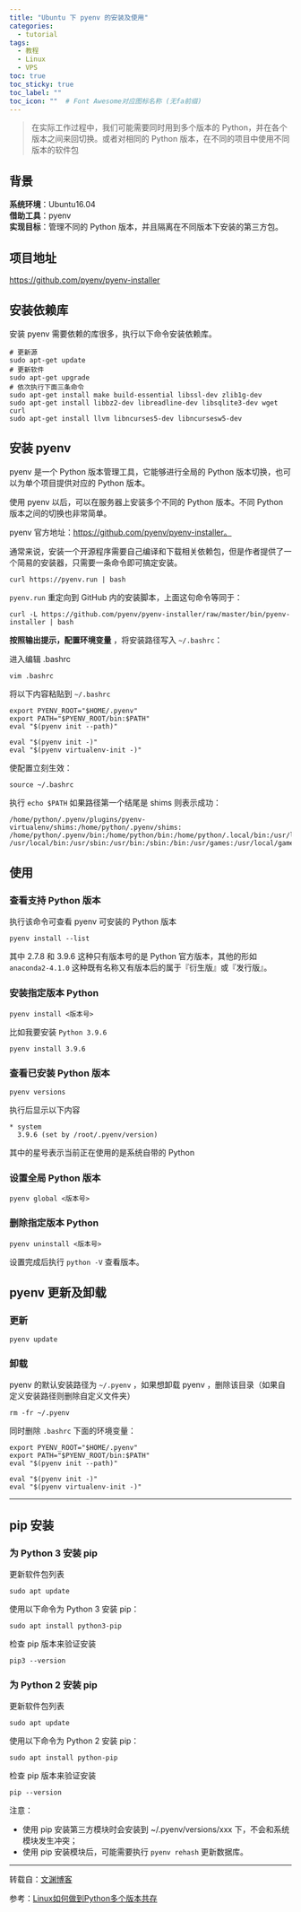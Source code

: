 ```yaml
---
title: "Ubuntu 下 pyenv 的安装及使用"
categories:
  - tutorial
tags:
  - 教程
  - Linux
  - VPS
toc: true
toc_sticky: true
toc_label: ""
toc_icon: ""  # Font Awesome对应图标名称 (无fa前缀)	
---
```

>在实际工作过程中，我们可能需要同时用到多个版本的 Python，并在各个版本之间来回切换。或者对相同的 Python 版本，在不同的项目中使用不同版本的软件包

## 背景
**系统环境**：Ubuntu16.04  
**借助工具**：pyenv  
**实现目标**：管理不同的 Python 版本，并且隔离在不同版本下安装的第三方包。

## 项目地址
https://github.com/pyenv/pyenv-installer

## 安装依赖库
安装 pyenv 需要依赖的库很多，执行以下命令安装依赖库。

```
# 更新源
sudo apt-get update
# 更新软件
sudo apt-get upgrade
# 依次执行下面三条命令
sudo apt-get install make build-essential libssl-dev zlib1g-dev 
sudo apt-get install libbz2-dev libreadline-dev libsqlite3-dev wget curl 
sudo apt-get install llvm libncurses5-dev libncursesw5-dev 
```

## 安装 pyenv
pyenv 是一个 Python 版本管理工具，它能够进行全局的 Python 版本切换，也可以为单个项目提供对应的 Python 版本。

使用 pyenv 以后，可以在服务器上安装多个不同的 Python 版本。不同 Python 版本之间的切换也非常简单。

pyenv 官方地址：<https://github.com/pyenv/pyenv-installer。>

通常来说，安装一个开源程序需要自己编译和下载相关依赖包，但是作者提供了一个简易的安装器，只需要一条命令即可搞定安装。

```
curl https://pyenv.run | bash
```

`pyenv.run` 重定向到 GitHub 内的安装脚本，上面这句命令等同于：

```
curl -L https://github.com/pyenv/pyenv-installer/raw/master/bin/pyenv-installer | bash
```

**按照输出提示，配置环境变量** ，将安装路径写入 `~/.bashrc`：

进入编辑 .bashrc
```
vim .bashrc
```

将以下内容粘贴到 `~/.bashrc` 
```
export PYENV_ROOT="$HOME/.pyenv"
export PATH="$PYENV_ROOT/bin:$PATH"
eval "$(pyenv init --path)"

eval "$(pyenv init -)"
eval "$(pyenv virtualenv-init -)"
```

使配置立刻生效：
```
source ~/.bashrc
```

执行 `echo $PATH` 如果路径第一个结尾是 shims 则表示成功：
```
/home/python/.pyenv/plugins/pyenv-virtualenv/shims:/home/python/.pyenv/shims:
/home/python/.pyenv/bin:/home/python/bin:/home/python/.local/bin:/usr/local/sbin:
/usr/local/bin:/usr/sbin:/usr/bin:/sbin:/bin:/usr/games:/usr/local/games:/snap/bin
```

## 使用

### 查看支持 Python 版本
执行该命令可查看 pyenv 可安装的 Python 版本
```
pyenv install --list
```

其中 2.7.8 和 3.9.6 这种只有版本号的是 Python 官方版本，其他的形如 `anaconda2-4.1.0` 这种既有名称又有版本后的属于『衍生版』或『发行版』。

### 安装指定版本 Python
```
pyenv install <版本号>
```

比如我要安装 `Python 3.9.6`
```
pyenv install 3.9.6
```

### 查看已安装 Python 版本
```
pyenv versions
```
执行后显示以下内容
```
* system
  3.9.6 (set by /root/.pyenv/version)
```

其中的星号表示当前正在使用的是系统自带的 Python

### 设置全局 Python 版本

```
pyenv global <版本号>
```

### 删除指定版本 Python
```
pyenv uninstall <版本号>
```

设置完成后执行 `python -V` 查看版本。

## pyenv 更新及卸载

### 更新
```
pyenv update
```

### 卸载
pyenv 的默认安装路径为 `~/.pyenv` ，如果想卸载 pyenv ，删除该目录（如果自定义安装路径则删除自定义文件夹）

```
rm -fr ~/.pyenv
```

同时删除 `.bashrc` 下面的环境变量：

```
export PYENV_ROOT="$HOME/.pyenv"
export PATH="$PYENV_ROOT/bin:$PATH"
eval "$(pyenv init --path)"

eval "$(pyenv init -)"
eval "$(pyenv virtualenv-init -)"
```
-----------------
## pip 安装

### 为 Python 3 安装 pip
更新软件包列表
```
sudo apt update
```

使用以下命令为 Python 3 安装 pip：
```
sudo apt install python3-pip
```

检查 pip 版本来验证安装
```
pip3 --version
```
### 为 Python 2 安装 pip
更新软件包列表
```
sudo apt update
```

使用以下命令为 Python 2 安装 pip：
```
sudo apt install python-pip
```

检查 pip 版本来验证安装
```
pip --version
```

注意：
- 使用 pip 安装第三方模块时会安装到 ~/.pyenv/versions/xxx 下，不会和系统模块发生冲突；
- 使用 pip 安装模块后，可能需要执行 `pyenv rehash` 更新数据库。

---

转载自：[文渊博客](https://www.wenyuanblog.com/blogs/python-install-pyenv-in-ubuntu.html)

参考：[Linux如何做到Python多个版本共存](https://51.ruyo.net/3708.html)